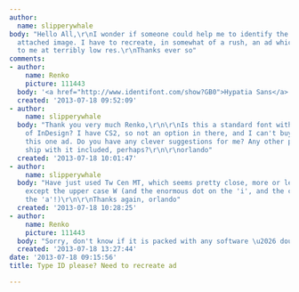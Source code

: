 ```yaml
---
author:
  name: slipperywhale
body: "Hello All,\r\nI wonder if someone could help me to identify the font in the
  attached image. I have to recreate, in somewhat of a rush, an ad which was submitted
  to me at terribly low res.\r\nThanks ever so"
comments:
- author:
    name: Renko
    picture: 111443
  body: '<a href="http://www.identifont.com/show?GB0">Hypatia Sans</a> by Thomas Phinney. '
  created: '2013-07-18 09:52:09'
- author:
    name: slipperywhale
  body: "Thank you very much Renko,\r\n\r\nIs this a standard font with later versions
    of InDesign? I have CS2, so not an option in there, and I can't buy it just for
    this one ad. Do you have any clever suggestions for me? Any other programmes that
    ship with it included, perhaps?\r\n\r\norlando"
  created: '2013-07-18 10:01:47'
- author:
    name: slipperywhale
  body: "Have just used Tw Cen MT, which seems pretty close, more or less everything
    except the upper case W (and the enormous dot on the 'i', and the crazy bowl on
    the 'a'!)\r\n\r\nThanks again, orlando"
  created: '2013-07-18 10:28:25'
- author:
    name: Renko
    picture: 111443
  body: "Sorry, don't know if it is packed with any software \u2026 doubt it, though. "
  created: '2013-07-18 13:27:44'
date: '2013-07-18 09:15:56'
title: Type ID please? Need to recreate ad

---
```

